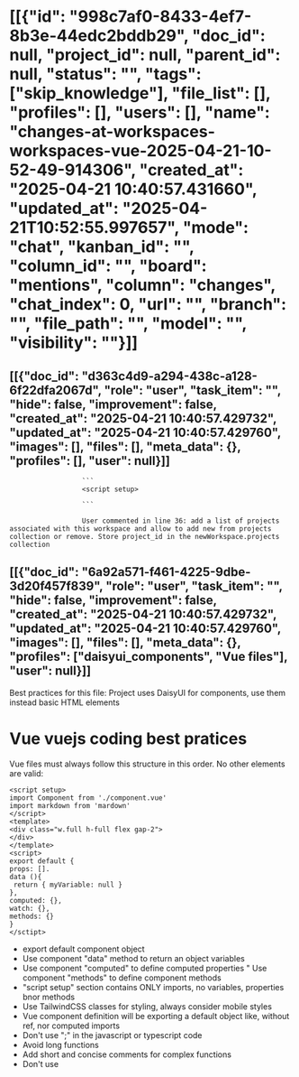 # [[{"id": "998c7af0-8433-4ef7-8b3e-44edc2bddb29", "doc_id": null, "project_id": null, "parent_id": null, "status": "", "tags": ["skip_knowledge"], "file_list": [], "profiles": [], "users": [], "name": "changes-at-workspaces-workspaces-vue-2025-04-21-10-52-49-914306", "created_at": "2025-04-21 10:40:57.431660", "updated_at": "2025-04-21T10:52:55.997657", "mode": "chat", "kanban_id": "", "column_id": "", "board": "mentions", "column": "changes", "chat_index": 0, "url": "", "branch": "", "file_path": "", "model": "", "visibility": ""}]]
## [[{"doc_id": "d363c4d9-a294-438c-a128-6f22dfa2067d", "role": "user", "task_item": "", "hide": false, "improvement": false, "created_at": "2025-04-21 10:40:57.429732", "updated_at": "2025-04-21 10:40:57.429760", "images": [], "files": [], "meta_data": {}, "profiles": [], "user": null}]]

                      ```
                      <script setup>
</script>

<template>
  <div class="grid grid-cols-1 md:grid-cols-3 gap-4 p-4">
    <div v-for="workspace in workspaces" :key="workspace.id" class="card bg-base-100 shadow-md">
      <div class="card-body">
        <h2 class="card-title">{{ workspace.name }}</h2>
        <!-- Other workspace details here -->

        <div class="flex justify-end mt-4">
          <button class="btn btn-primary mr-2" @click="editWorkspace(workspace)">Edit</button>
          <button class="btn btn-error" @click="deleteWorkspace(workspace.id)">Delete</button>
        </div>
      </div>
    </div>

    <div class="card bg-base-100 shadow-md">
      <div class="card-body flex justify-center items-center">
        <button class="btn btn-success" @click="addWorkspace">Add Workspace</button>
      </div>
    </div>
    <modal v-if="showModal">
      <div class="p-4">
        <div>
          <div class="form-control">
            <label class="label">
              <span class="label-text">Workspace Name</span>
            </label>
            <input v-model="newWorkspace.name" type="text" placeholder="Workspace Name" class="input input-bordered w-full max-w-xs" required />
          </div>
          <div class="form-control mt-4">
            <label class="label">
              <span class="label-text">Description</span>
            </label>
            <textarea v-model="newWorkspace.description" placeholder="Workspace Description" class="textarea textarea-bordered w-full max-w-xs" required></textarea>
            @codx-ok, please-wait...: add a list of projects associated with this workspace and allow to add new from projects collection or remove. Store project_id in the newWorkspace.projects collection
          </div>
          <div class="flex justify-end mt-4">
            <button class="btn btn-primary mr-2" @click="saveWorkspace">Save</button>
            <button type="button" class="btn btn-ghost" @click="showModal = false">Cancel</button>
          </div>
        </div>
      </div>
    </modal>
  </div>
</template>

<script>
export default {
  props: ['settings'],
  data() {
    return {
      showModal: false,
      newWorkspace: {
        name: '',
        description: '',
        projects: []
      }
    }
  },
  computed: {
    workspaces () {
      return this.settings.workspaces
    }
  },
  methods: {
    addWorkspace() {
      this.showModal = true
    },
    editWorkspace(workspace) {
      this.newWorkspace = { ...workspace }
      this.showModal = true
    },
    deleteWorkspace(workspaceId) {
      // Logic to delete a workspace
    },
    saveWorkspace() {
      // Logic to save the new or edited workspace
      this.showModal = false
    }
  }
}
</script>
                      ```
                      
                      User commented in line 36: add a list of projects associated with this workspace and allow to add new from projects collection or remove. Store project_id in the newWorkspace.projects collection
                      
## [[{"doc_id": "6a92a571-f461-4225-9dbe-3d20f457f839", "role": "user", "task_item": "", "hide": false, "improvement": false, "created_at": "2025-04-21 10:40:57.429732", "updated_at": "2025-04-21 10:40:57.429760", "images": [], "files": [], "meta_data": {}, "profiles": ["daisyui_components", "Vue files"], "user": null}]]
Best practices for this file:
                  Project uses DaisyUI for components, use them instead basic HTML elements
# Vue vuejs coding best pratices
Vue files must always follow this structure in this order.
No other elements are valid:
```example vue file
<script setup>
import Component from './component.vue'
import markdown from 'mardown'
</script>
<template>
<div class="w.full h-full flex gap-2">
</div>
</template>
<script>
export default {
props: [].
data (){
 return { myVariable: null }
},
computed: {},
watch: {},
methods: {}
}
</sctipt>
```
* export default component object
* Use component "data" method to return an object variables
* Use component "computed" to define computed properties
" Use component "methods" to define component methods 
* "script setup" section contains ONLY imports, no variables, properties bnor methods
* Use TailwindCSS classes for styling, always consider mobile styles
* Vue component definition will be exporting a default object like, without ref, nor computed imports
* Don't use ";" in the javascript or typescript code
* Avoid long functions
* Add short and concise comments for complex functions
* Don't use <style> elements, use TailWindCSS classes
                  
## [[{"doc_id": "a74c6426-099d-4fad-b7dc-5d05da0e3e53", "role": "user", "task_item": "", "hide": false, "improvement": false, "created_at": "2025-04-21 10:40:57.429732", "updated_at": "2025-04-21 10:40:57.429760", "images": [], "files": [], "meta_data": {}, "profiles": [], "user": null}]]

              Rewrite full file content replacing codx instructions with the minimum changes as possible.
              Return only the file content without any further decoration or comments.
              Do not surround response with '```' marks, just content.
              
## [[{"doc_id": "c76c6114-d064-4918-928c-ca9a14988c79", "role": "assistant", "task_item": "", "hide": false, "improvement": false, "created_at": "2025-04-21 10:40:57.429732", "updated_at": "2025-04-21 10:40:57.429760", "images": [], "files": [], "meta_data": {"time_taken": 6.082945823669434, "first_chunk_time_taken": 1.7370929718017578, "model": "gpt-4o"}, "profiles": [], "user": null}]]
<script setup>
import { ref } from 'vue'
</script>

<template>
  <div class="grid grid-cols-1 md:grid-cols-3 gap-4 p-4">
    <div v-for="workspace in workspaces" :key="workspace.id" class="card bg-base-100 shadow-md">
      <div class="card-body">
        <h2 class="card-title">{{ workspace.name }}</h2>

        <div class="flex justify-end mt-4">
          <button class="btn btn-primary mr-2" @click="editWorkspace(workspace)">Edit</button>
          <button class="btn btn-error" @click="deleteWorkspace(workspace.id)">Delete</button>
        </div>
      </div>
    </div>

    <div class="card bg-base-100 shadow-md">
      <div class="card-body flex justify-center items-center">
        <button class="btn btn-success" @click="addWorkspace">Add Workspace</button>
      </div>
    </div>

    <modal v-if="showModal">
      <div class="p-4">
        <div>
          <div class="form-control">
            <label class="label">
              <span class="label-text">Workspace Name</span>
            </label>
            <input v-model="newWorkspace.name" type="text" placeholder="Workspace Name" class="input input-bordered w-full max-w-xs" required />
          </div>
          <div class="form-control mt-4">
            <label class="label">
              <span class="label-text">Description</span>
            </label>
            <textarea v-model="newWorkspace.description" placeholder="Workspace Description" class="textarea textarea-bordered w-full max-w-xs" required></textarea>
          </div>
          <div class="form-control mt-4">
            <label class="label">
              <span class="label-text">Associated Projects</span>
            </label>
            <div v-for="(project, index) in availableProjects" :key="project.id" class="flex items-center">
              <input type="checkbox" :value="project.id" v-model="newWorkspace.projects" class="checkbox checkbox-primary"/>
              <span class="ml-2">{{ project.name }}</span>
            </div>
          </div>
          <div class="flex justify-end mt-4">
            <button class="btn btn-primary mr-2" @click="saveWorkspace">Save</button>
            <button type="button" class="btn btn-ghost" @click="showModal = false">Cancel</button>
          </div>
        </div>
      </div>
    </modal>
  </div>
</template>

<script>
export default {
  props: ['settings'],
  data() {
    return {
      showModal: false,
      newWorkspace: {
        name: '',
        description: '',
        projects: []
      },
      availableProjects: [
        // Populate this with available projects
        { id: 1, name: 'Project A' },
        { id: 2, name: 'Project B' },
        // Add more projects as needed
      ]
    }
  },
  computed: {
    workspaces () {
      return this.settings.workspaces
    }
  },
  methods: {
    addWorkspace() {
      this.newWorkspace = { name: '', description: '', projects: [] }
      this.showModal = true
    },
    editWorkspace(workspace) {
      this.newWorkspace = { ...workspace }
      this.showModal = true
    },
    deleteWorkspace(workspaceId) {
      // Logic to delete a workspace
    },
    saveWorkspace() {
      // Logic to save the new or edited workspace
      this.showModal = false
    }
  }
}
</script>